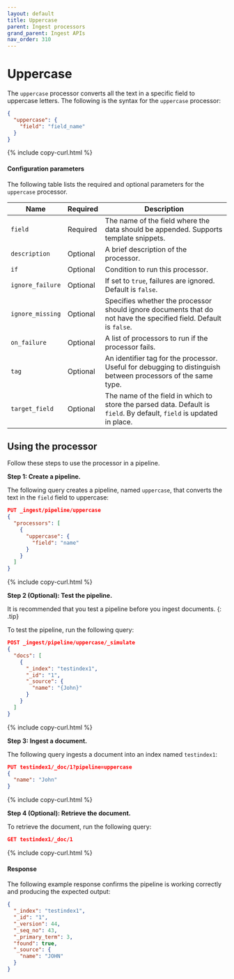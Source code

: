 ```yaml
---
layout: default
title: Uppercase
parent: Ingest processors 
grand_parent: Ingest APIs
nav_order: 310
---
```


# Uppercase

The `uppercase` processor converts all the text in a specific field to uppercase letters. The following is the syntax for the `uppercase` processor: 

```json
{
  "uppercase": {
    "field": "field_name"
  }
}
```
{% include copy-curl.html %}

#### Configuration parameters

The following table lists the required and optional parameters for the `uppercase` processor.

| Name  | Required  | Description  |
|---|---|---|
`field`  | Required  | The name of the field where the data should be appended. Supports template snippets. |
`description`  | Optional  | A brief description of the processor.  |
`if` | Optional | Condition to run this processor. |
`ignore_failure` | Optional | If set to `true`, failures are ignored. Default is `false`. |
`ignore_missing`  | Optional  | Specifies whether the processor should ignore documents that do not have the specified field. Default is `false`.  |
`on_failure` | Optional | A list of processors to run if the processor fails. |
`tag` | Optional | An identifier tag for the processor. Useful for debugging to distinguish between processors of the same type. |
`target_field`  | Optional  | The name of the field in which to store the parsed data. Default is `field`. By default, `field` is updated in place. |

## Using the processor

Follow these steps to use the processor in a pipeline.

**Step 1: Create a pipeline.** 

The following query creates a pipeline, named `uppercase`, that converts the text in the `field` field to uppercase:

```json
PUT _ingest/pipeline/uppercase
{
  "processors": [
    {
      "uppercase": {
        "field": "name"
      }
    }
  ]
}
```
{% include copy-curl.html %}


**Step 2 (Optional): Test the pipeline.**

It is recommended that you test a pipeline before you ingest documents.
{: .tip}

To test the pipeline, run the following query:

```json
POST _ingest/pipeline/uppercase/_simulate
{
  "docs": [
    {
      "_index": "testindex1",
      "_id": "1",
      "_source": {
        "name": "{John}"
      }
    }
  ]
}
```
{% include copy-curl.html %}

**Step 3: Ingest a document.**

The following query ingests a document into an index named `testindex1`:

```json
PUT testindex1/_doc/1?pipeline=uppercase
{
  "name": "John"
}
```
{% include copy-curl.html %}

**Step 4 (Optional): Retrieve the document.**

To retrieve the document, run the following query:

```json
GET testindex1/_doc/1
```
{% include copy-curl.html %}

#### Response

The following example response confirms the pipeline is working correctly and producing the expected output:

```json
{
  "_index": "testindex1",
  "_id": "1",
  "_version": 44,
  "_seq_no": 43,
  "_primary_term": 3,
  "found": true,
  "_source": {
    "name": "JOHN"
  }
}
```